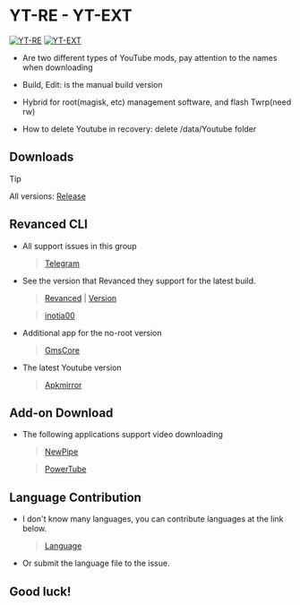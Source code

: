 
# YT-RE - YT-EXT 
[![YT-RE](https://github.com/Zenlua/AT-YT/actions/workflows/Install.yml/badge.svg)](https://github.com/Zenlua/AT-YT/actions/workflows/Install.yml) [![YT-EXT](https://github.com/Zenlua/AT-YT/actions/workflows/XInstall.yml/badge.svg)](https://github.com/Zenlua/AT-YT/actions/workflows/XInstall.yml)
+ Are two different types of YouTube mods, pay attention to the names when downloading

+ Build, Edit: is the manual build version

+ Hybrid for root(magisk, etc) management software, and flash Twrp(need rw)

+ How to delete Youtube in recovery: delete /data/Youtube folder 

**Downloads**
---

> [!Tip]
> All versions: [Release](https://github.com/Zenlua/AT-YT/releases)

**Revanced CLI**
---

- All support issues in this group

   > [Telegram](https://t.me/toolmod)

- See the version that Revanced they support for the latest build.

   > [Revanced](https://github.com/revanced/revanced-patches) | [Version](https://revanced.app/patches?s=YouTube)

   > [inotia00](https://github.com/inotia00/revanced-patches)

- Additional app for the no-root version

   >  [GmsCore](https://github.com/ReVanced/GmsCore)

- The latest Youtube version

   > [Apkmirror](https://www.apkmirror.com/apk/google-inc/youtube/)

**Add-on Download**
---

- The following applications support video downloading

   > [NewPipe](https://newpipe.net)

   > [PowerTube](https://github.com/razar-dev/PowerTube)

**Language Contribution**
---

- I don't know many languages, you can contribute languages ​​at the link below.

   > [Language](https://github.com/Zenlua/AT-YT/tree/Vip/.github/Language)

- Or submit the language file to the issue.

**Good luck!**
---
